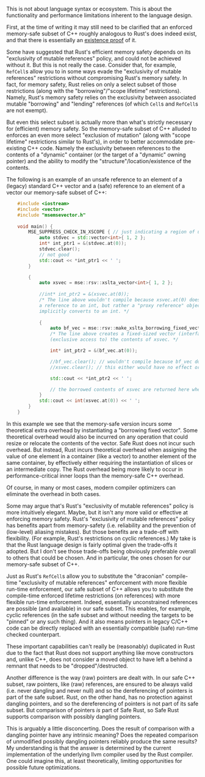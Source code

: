 
This is not about language syntax or ecosystem. This is about the functionality and performance limitations inherent to the language design.

First, at the time of writing it may still need to be clarified that an enforced memory-safe subset of C++ roughly analogous to Rust's does indeed exist, and that there is essentially an [existence proof](https://github.com/duneroadrunner/scpptool) of it.

Some have suggested that Rust's efficient memory safety depends on its "exclusivity of mutable references" policy, and could not be achieved without it. But this is not really the case. Consider that, for example, `RefCell`s allow you to in some ways evade the "exclusivity of mutable references" restrictions without compromising Rust's memory safety. In fact, for memory safety, Rust relies on only a select subset of those restrictions (along with the "borrowing"/"scope lifetime" restrictions). Namely, Rust's memory safety relies on the exclusivity between associated mutable "borrowing" and "lending" references (of which `Cell`s and `RefCell`s are not exempt).

But even this select subset is actually more than what's strictly necessary for (efficient) memory safety. So the memory-safe subset of C++ alluded to enforces an even more select "exclusion of mutation" (along with "scope lifetime" restrictions similar to Rust's), in order to better accommodate pre-existing C++ code. Namely the exclusivity between references to the contents of a "dynamic" container (or the target of a "dynamic" owning pointer) and the ability to modify the "structure"/location/existence of the contents. 

The following is an example of an unsafe reference to an element of a (legacy) standard C++ vector and a (safe) reference to an element of a vector our memory-safe subset of C++:

```cpp
    #include <iostream>
    #include <vector>
    #include "msemsevector.h"
    
    void main() {
        MSE_SUPPRESS_CHECK_IN_XSCOPE { // just indicating a region of unsafe code
            auto stdvec = std::vector<int>{ 1, 2 };
            int* int_ptr1 = &(stdvec.at(0));
            stdvec.clear();
            // not good
            std::cout << *int_ptr1 << ' ';
        }

        {
            auto xsvec = mse::rsv::xslta_vector<int>{ 1, 2 };
            
            //int* int_ptr2 = &(xsvec.at(0));
            /* The line above wouldn't compile because xsvec.at(0) does not return 
            a reference to an int, but rather a "proxy reference" object that 
            implicitly converts to an int. */
            
            {
                auto bf_vec = mse::rsv::make_xslta_borrowing_fixed_vector(&xsvec);
                /* The line above creates a fixed-sized vector (interface) that "borrows" 
                (exclusive access to) the contents of xsvec. */

                int* int_ptr2 = &(bf_vec.at(0));

                //bf_vec.clear(); // wouldn't compile because bf_vec doesn't have a `clear()` member function
                //xsvec.clear(); // this either would have no effect or throw an exception because `xsvec`s contents are being "borrowed"

                std::cout << *int_ptr2 << ' ';

                // the borrowed contents of xsvec are returned here when bf_vec is destructed
            }
            std::cout << int(xsvec.at(0)) << ' ';
        }
    }
```

In this example we see that the memory-safe version incurs some theoretical extra overhead by instantiating a "borrowing fixed vector". Some theoretical overhead would also be incurred on any operation that could resize or relocate the contents of the vector. Safe Rust does not incur such overhead. But instead, Rust incurs theoretical overhead when assigning the value of one element in a container (like a vector) to another element of the same container, by effectively either requiring the instantiation of slices or an intermediate copy. The Rust overhead being more likely to occur in performance-critical inner loops than the memory-safe C++ overhead.

Of course, in many or most cases, modern compiler optimizers can eliminate the overhead in both cases.

Some may argue that's Rust's "exclusivity of mutable references" policy is more intuitively elegant. Maybe, but it isn't any more valid or effective at enforcing memory safety. Rust's "exclusivity of mutable references" policy has benefits apart from memory-safety (i.e. reliability and the prevention of (low-level) aliasing mistakes). But those benefits are a trade-off with flexibility. (For example, Rust's restrictions on cyclic references.) My take is that the Rust language design is fairly optimal given the trade-offs it adopted. But I don't see those trade-offs being obviously preferable overall to others that could be chosen. And in particular, the ones chosen for our memory-safe subset of C++.

Just as Rust's `RefCell`s allow you to substitute the "draconian" compile-time "exclusivity of mutable references" enforcement with more flexible run-time enforcement, our safe subset of C++ allows you to substitute the compile-time enforced lifetime restrictions (on references) with more flexible run-time enforcement. Indeed, essentially unconstrained references are possible (and available) in our safe subset. This enables, for example, cyclic references (in the safe subset and without needing the targets to be "pinned" or any such thing). And it also means pointers in legacy C/C++ code can be directly replaced with an essentially compatible (safe) run-time checked counterpart.

These important capabilities can't really be (reasonably) duplicated in Rust due to the fact that Rust does not support anything like move constructors and, unlike C++, does not consider a moved object to have left a behind a remnant that needs to be "dropped"/destructed.

Another difference is the way (raw) pointers are dealt with. In our safe C++ subset, raw pointers, like (raw) references, are ensured to be always valid (i.e. never dangling and never null) and so the dereferencing of pointers is part of the safe subset. Rust, on the other hand, has no protection against dangling pointers, and so the dereferencing of pointers is not part of its safe subset. But comparison of pointers *is* part of Safe Rust, so Safe Rust supports comparison with possibly dangling pointers.

This is arguably a little disconcerting. Does the result of comparison with a dangling pointer have any intrinsic meaning? Does the repeated comparison of unmodified possibly dangling pointers reliably produce the same results? My understanding is that the answer is determined by the current implementation of the underlying llvm compiler used by the Rust compiler. One could imagine this, at least theoretically, limiting opportunities for possible future optimizations.

